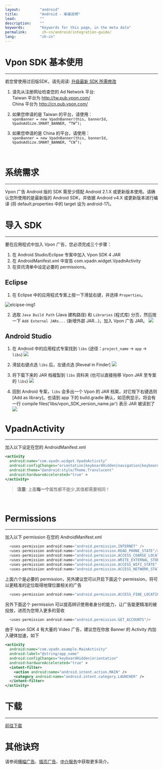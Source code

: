 ```yaml
---
layout:         "android"
title:          "Android - 串接说明"
lead:           ""
description:    ""
keywords:       "Keywords for this page, in the meta data"
permalink:       zh-cn/android/integration-guide/
lang:           "zh-cn"
---
```


# Vpon SDK 基本使用
----
若您曾使用过旧版SDK，请先阅读: [升级最新 SDK 所需修改](../../android/latest-news/update-to-SDK4_5_1+/)

1. 请先从注册网址检查您的 Ad Network 平台: <br>
Taiwan 平台为 <http://tw.pub.vpon.com/> <br>
China  平台为 <http://cn.pub.vpon.com/>

2. 如果您申请的是 Taiwan 的平台，请使用： <br>
`vponBanner = new VpadnBanner(this, bannerId, VpadnAdSize.SMART_BANNER,
“TW”);`

3. 如果您申请的是 China 的平台，请使用： <br>
`vponBanner = new VpadnBanner(this, bannerId, VpadnAdSize.SMART_BANNER,
“CN”);`
<br>


# 系统需求
-----------
Vpon 广告 Android 版的 SDK 需至少搭配 Android 2.1.X 或更新版本使用。请确认您所使用的是最新版的 Android SDK，并依据 Android v4.X 或更新版本进行编译 (将 default.properties 中的 target 设为 android-17)。

# 导入 SDK
----------
要在应用程式中加入 Vpon 广告，您必须完成三个步骤：

1. 在 Android Studio/Eclipse 专案中加入 Vpon SDK 4 JAR
2. 在 AndroidManifest.xml 中宣告 com.vpadn.widget.VpadnActivity
3. 在资讯清单中设定必要的 permissions。


## Eclipse
1. 在 Eclipse 中的应用程式专案上按一下滑鼠右键，并选择 `Properties`。
<img src = "{{site.imgurl}}/A-sdk330-01.png" alt="elcipse-img1" class="width-400">

2. 选取 `Java Build Path` (Java 建构路径) 和 `Libraries` (程式库) 分页，然后按一下 `Add External JARs...` (新增外部 JAR...)，加入 Vpon 广告 JAR。
![]({{site.imgurl}}/A-sdk330-02.png)

## Android Studio
1. 在 Android 中的应用程式专案找到 `libs` (途径：`project_name` -> `app` -> `libs`)
![]({{site.imgurl}}/ProjectLibFolder.jpg)


2. 滑鼠右键点选 `libs` 后，左键点选 [Reveal in Finder]
![]({{site.imgurl}}/DropJarFileToLibFolder.jpg)


3. 将下载下来的 JAR 档複製到 `libs` 资料夹 (也可以直接拖移 Vpon JAR 至专案的 `libs`)
![]({{site.imgurl}}/MainInterface.jpg)



4. 回到 Android 专案，`libs` 会多出一个 Vpon 的 JAR 档案，对它按下右键选则 [Add as library]。也请到 app 下的 build.gradle 确认，如范例显示，将会有一行 compile files('libs/vpon_SDK_version_name.jar') 表示 JAR 被读到了
![]({{site.imgurl}}/ModifyBuildGradle.jpg)


# VpadnActivity
---
加入以下设定在您的 AndroidManifest.xml

```xml
<activity
  android:name="com.vpadn.widget.VpadnActivity"
  android:configChanges="orientation|keyboardHidden|navigation|keyboard|screenLayout|uiMode|screenSize|smallestScreenSize"
  android:theme="@android:style/Theme.Translucent"
  android:hardwareAccelerated="true" >
</activity>
```
> **注意**: 上面**每一个**属性都不能少,其值都需要相同！

<br>

# Permissions
---
加入以下 permission 在您的 AndroidManifest.xml

```java
  <uses-permission android:name="android.permission.INTERNET" />
  <uses-permission android:name="android.permission.READ_PHONE_STATE"/>
  <uses-permission android:name="android.permission.ACCESS_COARSE_LOCATION"/>
  <uses-permission android:name="android.permission.WRITE_EXTERNAL_STORAGE" />
  <uses-permission android:name="android.permission.ACCESS_WIFI_STATE" />
  <uses-permission android:name="android.permission.ACCESS_NETWORK_STATE"/>
```
上面六个是必要的 permission，另外建议您可以开启下面这个 permission，将可以更精准的定位取得地理位置相关的广告


```java
  <uses-permission android:name="android.permission.ACCESS_FINE_LOCATION"/>
```
另外下面这个 permission 可以提高辨识使用者身分的能力，让广告能更精准的被投放，进而为您带入更多的营收


```java
  <uses-permission android:name="android.permission.GET_ACCOUNTS"/>
```

由于 Vpon SDK 4 有大量的 Video 广告，建议您在你放 Banner 的 Activity 内加入硬体加速，如下


```xml
<activity
  android:name="com.vpadn.example.MainActivity"
  android:label="@string/app_name"
  android:configChanges="keyboardHidden|orientation"
  android:hardwareAccelerated="true" >
  <intent-filter>
    <action android:name="android.intent.action.MAIN" />
    <category android:name="android.intent.category.LAUNCHER" />
  </intent-filter>
</activity>
```

# 下载
---
[前往下载](../download)


# 其他诀窍
请参阅[横幅广告](../banner)、[插页广告](../Interstitial)、[中介服务](../mediation)中获取更多简介。
